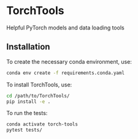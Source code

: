 # TorchTools
Helpful PyTorch models and data loading tools


## Installation
To create the necessary conda environment, use:
```bash
conda env create -f requirements.conda.yaml
```

To install TorchTools, use:
```bash
cd /path/to/TorchTools/
pip install -e .
```

To run the tests:
```bash
conda activate torch-tools
pytest tests/
```